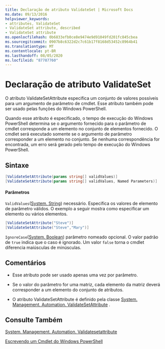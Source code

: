 ```yaml
---
title: Declaração de atributo ValidateSet | Microsoft Docs
ms.date: 09/13/2016
helpviewer_keywords:
- attributes, ValidateSet
- ValidateSet attribute, described
- ValidateSet attribute
ms.openlocfilehash: 0b6833efb0ce8e9474e9d91049fd201fc845cbea
ms.sourcegitcommit: 0907b8c6322d2c7c61b17f8168d53452c8964b41
ms.translationtype: MT
ms.contentlocale: pt-BR
ms.lasthandoff: 08/05/2020
ms.locfileid: "87787760"
---
```

# <a name="validateset-attribute-declaration"></a>Declaração de atributo ValidateSet

O atributo ValidateSetAttribute especifica um conjunto de valores possíveis para um argumento de parâmetro de cmdlet. Esse atributo também pode ser usado pelas funções do Windows PowerShell.

Quando esse atributo é especificado, o tempo de execução do Windows PowerShell determina se o argumento fornecido para o parâmetro de cmdlet corresponde a um elemento no conjunto de elementos fornecido. O cmdlet será executado somente se o argumento de parâmetro corresponder a um elemento no conjunto. Se nenhuma correspondência for encontrada, um erro será gerado pelo tempo de execução do Windows PowerShell.

## <a name="syntax"></a>Sintaxe

```csharp
[ValidateSetAttribute(params string[] validValues)]
[ValidateSetAttribute(params string[] validValues, Named Parameters)]
```

#### <a name="parameters"></a>Parâmetros

`ValidValues`([System. String](/dotnet/api/System.String)) necessário. Especifica os valores de elemento de parâmetro válidos. O exemplo a seguir mostra como especificar um elemento ou vários elementos.

```csharp
[ValidateSetAttribute("Steve")]
[ValidateSetAttribute("Steve","Mary")]
```

`IgnoreCase`([System. Boolean](/dotnet/api/System.Boolean)) parâmetro nomeado opcional. O valor padrão de `true` indica que o caso é ignorado. Um valor `false` torna o cmdlet diferencia maiúsculas de minúsculas.

## <a name="remarks"></a>Comentários

- Esse atributo pode ser usado apenas uma vez por parâmetro.

- Se o valor do parâmetro for uma matriz, cada elemento da matriz deverá corresponder a um elemento do conjunto de atributos.

- O atributo ValidateSetAttribute é definido pela classe [System. Management. Automation. ValidateSetAttribute](/dotnet/api/System.Management.Automation.ValidateSetAttribute) .

## <a name="see-also"></a>Consulte Também

[System. Management. Automation. Validatesetattribute](/dotnet/api/System.Management.Automation.ValidateSetAttribute)

[Escrevendo um Cmdlet do Windows PowerShell](./writing-a-windows-powershell-cmdlet.md)

